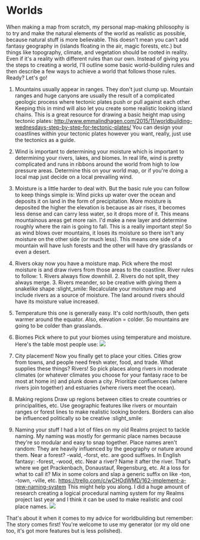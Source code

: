 # Worlds

When making a map from scratch, my personal map-making philosophy is to try and make the natural elements of the world as realistic as possible, because natural stuff is more believable. This doesn't mean you can't add fantasy geography in (islands floating in the air, magic forests, etc.) but things like topography, climate, and vegetation should be rooted in reality. Even if it's a reality with different rules than our own.
Instead of giving you the steps to creating a world, I'll outline some basic world-building rules and then describe a few ways to achieve a world that follows those rules. Ready? Let's go!

1. Mountains usually appear in ranges. They don't just clump up. Mountain ranges and huge canyons are usually the result of a complicated geologic process where tectonic plates push or pull against each other. Keeping this in mind will also let you create some realistic looking island chains.
This is a great resource for drawing a basic height map using tectonic plates: http://www.emmalindhagen.com/2015/11/worldbuilding-wednesdays-step-by-step-for-tectonic-plates/
You can design your coastlines within your tectonic plates however you want, really, just use the tectonics as a guide.

2. Wind is important to determining your moisture which is important to determining your rivers, lakes, and biomes. In real life, wind is pretty complicated and runs in ribbons around the world from high to low pressure areas. Determine this on your world map, or if you're doing a local map just decide on a local prevailing wind.

3. Moisture is a little harder to deal with. But the basic rule you can follow to keep things simple is: Wind picks up water over the ocean and deposits it on land in the form of precipitation. More moisture is deposited the higher the elevation is because as air rises, it becomes less dense and can carry less water, so it drops more of it. This means mountainous areas get more rain. I'd make a new layer and determine roughly where the rain is going to fall. This is a really important step!
So as wind blows over mountains, it loses its moisture so there isn't any moisture on the other side (or much less). This means one side of a mountain will have lush forests and the other will have dry grasslands or even a desert.

4. Rivers okay now you have a moisture map. Pick where the most moisture is and draw rivers from those areas to the coastline. River rules to follow: 1. Rivers always flow downhill. 2. Rivers do not split, they always merge. 3. Rivers meander, so be creative with giving them a snakelike shape :slight_smile: Recalculate your moisture map and include rivers as a source of moisture. The land around rivers should have its moisture value increased.

5. Temperature this one is generally easy. It's cold north/south, then gets warmer around the equator. Also, elevation = colder. So mountains are going to be colder than grasslands.

6. Biomes Pick where to put your biomes using temperature and moisture. Here's the table most people use:
![](https://i.imgur.com/FaMot2N.png)

7. City placement! Now you finally get to place your cities. Cities grow from towns, and people need fresh water, food, and trade. What supplies these things? Rivers! So pick places along rivers in moderate climates (or whatever climates you choose for your fantasy race to be most at home in) and plunk down a city. Prioritize confluences (where rivers join together) and estuaries (where rivers meet the ocean).

8. Making regions Draw  up regions between cities to create countries or principalities, etc. Use geographic features like rivers or mountain ranges or forest lines to make realistic looking borders. Borders can also be influenced politically so be creative :slight_smile:

9. Naming your stuff I had a lot of files on my old Realms project to tackle naming. My naming was mostly for germanic place names because they're so modular and easy to snap together. Place names aren't random: They are heavily influenced by the geography or nature around them. Near a forest? -wald, -forst, etc. are good suffixes. In English fantasy: -forest, -wood, etc.
Near a river? Name it after the river. That's where we get Prackenbach, Donaustauf, Regensburg, etc.
At a loss for what to call it? Mix in some colors and slap a generic suffix on like -ton, -town, -ville, etc.
https://trello.com/c/wCHOdWMD/162-implement-a-new-naming-system This might help you along. I did a huge amount of research creating a logical procedural naming system for my Realms project last year and I think it can be used to make realistic and cool place names.
![](https://i.imgur.com/OM81g0D.png)

That's about it when it comes to my advice for worldbuilding but remember: The story comes first! You're welcome to use my generator (or my old one too, it's got more features but is less polished).
